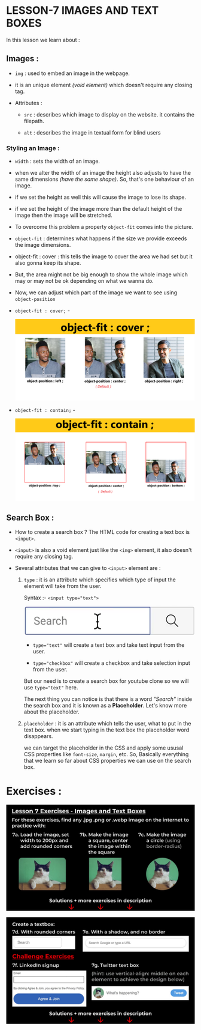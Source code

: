 # LESSON-7 IMAGES AND TEXT BOXES

In this lesson we learn about : 

## Images : 

  -  `img` : used to embed an image in the webpage.

  - it is an unique element _(void element)_ which doesn't require any closing tag. 
  
  - Attributes :
    - `src` : describes which image to display on the website. it contains the filepath.

    - `alt` : describes the image in textual form for blind users

  ###  Styling an Image :
  - `width` : sets the width of an image.

  - when we alter the width of an image the height also adjusts to have the same dimensions _(have the same shape)_. So, that's one behaviour of an image.

  - if we set the height as well this will cause the image to lose its shape.

  - if we set the height of the image more than the default height of the image then the image will be stretched.

  - To overcome this problem a property `object-fit` comes into the picture. 

  - `object-fit` : determines what happens if the size we provide exceeds the image dimensions.

  - object-fit : cover : this tells the image to cover the area we had set but it also gonna keep its shape.

  - But, the area might not be big enough to show the whole image which may or may not be ok depending on what we wanna do. 

  - Now, we can adjust which part of the image we want to see using `object-position` 
  
  - `object-fit : cover;` -
    
      ![object-fit-cover illustration](img/object-fit-cover%20illustration.png)

  - `object-fit : contain;` -
  
      ![object fit contain illustration](img/object-fit-contain%20illustration.png)

## Search Box : 

  - How to create a search box ? 
  The HTML code for creating a text box is `<input>`. 

  - `<input>` is also a void element just like the `<img>` element, it also doesn't require any closing tag. 
  
  - Several attributes that we can give to `<input>` element are : 

    1. `type` : it is an attribute which specifies which type of input the element will take from the user.
      
        Syntax :- `<input type="text">`

        ![search Box](img/Search%20Box.png)

        - `type="text"` will create a text box and take text input from the user.

        - `type="checkbox"` will create a checkbox and take selection input from the user.
        
        But our need is to create a search box for youtube clone so we will use `type="text"` here.

        The next thing you can notice is that there is a word _"Search"_ inside the search box and it is known as a **Placeholder**. Let's know more about the placeholder. 

    2. `placeholder` : it is an attribute which tells the user, what to put in the text box. when we start typing in the text box the placeholder word disappears.

        we can target the placeholder in the CSS and apply some ususal CSS properties like `font-size`, `margin`, etc. So, Basically everything that we learn so far about CSS properties we can use on the search box.

# Exercises :

  ![Lesson 7 Exercises Photo](img/Leson%207%20Exercises.png)

  ![Lesson 7 Exercises Photo](img/Exercise%207%20remaining%20probs.png)